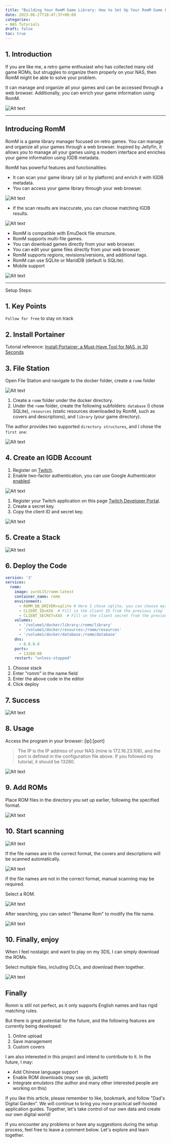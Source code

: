 ```yaml
---
title: "Building Your RomM Game Library: How to Set Up Your RomM Game Library?"
date: 2023-06-27T18:47:37+08:00
categories:
- NAS Tutorials
draft: false
toc: true
---
```


## 1. Introduction

If you are like me, a retro game enthusiast who has collected many old game ROMs, but struggles to organize them properly on your NAS, then RomM might be able to solve your problem.

It can manage and organize all your games and can be accessed through a web browser. Additionally, you can enrich your game information using RomM.

![Alt text](https://github.com/zurdi15/romm/raw/master/.github/screenshots/gallery.png "Pic")

---

## Introducing RomM

RomM is a game library manager focused on retro games. You can manage and organize all your games through a web browser. Inspired by Jellyfin, it allows you to manage all your games using a modern interface and enriches your game information using IGDB metadata.

RomM has powerful features and functionalities:

- It can scan your game library (all or by platform) and enrich it with IGDB metadata.
- You can access your game library through your web browser.

![Alt text](https://github.com/zurdi15/romm/raw/master/.github/screenshots/home.png "Pic")

- If the scan results are inaccurate, you can choose matching IGDB results.

![Alt text](https://github.com/zurdi15/romm/raw/master/.github/screenshots/search.png "Pic")

- RomM is compatible with EmuDeck file structure.
- RomM supports multi-file games.
- You can download games directly from your web browser.
- You can edit your game files directly from your web browser.
- RomM supports regions, revisions/versions, and additional tags.
- RomM can use SQLite or MaridDB (default is SQLite).
- Mobile support

![Alt text](https://github.com/zurdi15/romm/raw/master/.github/screenshots/m_gallery.png "Pic")

---

Setup Steps:

## 1. Key Points

`Follow for free` to stay on track

## 2. Install Portainer

Tutorial reference:
[Install Portainer, a Must-Have Tool for NAS, in 30 Seconds](/how-to-install-portainer-in-nas/)

## 3. File Station

Open File Station and navigate to the docker folder, create a `romm` folder

![Alt text](https://img-nasdaddy.liuxingoo.cn/202306262345210.png "Pic")

1. Create a `romm` folder under the docker directory.
2. Under the `romm` folder, create the following subfolders: `database` (I chose SQLite), `resources` (static resources downloaded by RomM, such as covers and descriptions), and `library` (your game directory).

The author provides two supported `directory structures`, and I chose the `first one`:

![Alt text](https://img-nasdaddy.liuxingoo.cn/202306262345528.png "Pic")

## 4. Create an IGDB Account

1. Register on [Twitch](https://dev.twitch.tv/login).
2. Enable two-factor authentication, you can use Google Authenticator [enabled](https://www.twitch.tv/settings/security).

![Alt text](https://img-nasdaddy.liuxingoo.cn/202306262345720.png "Pic")

1. Register your Twitch application on this page [Twitch Developer Portal](https://dev.twitch.tv/console/apps/create).
2. Create a secret key.
3. Copy the client ID and secret key.

![Alt text](https://img-nasdaddy.liuxingoo.cn/202306262345436.png "Pic")

## 5. Create a Stack

![Alt text](https://img-nasdaddy.liuxingoo.cn/img/202306061552130.png "Pic")

## 6. Deploy the Code

```yaml
version: '3'
services:
  romm:
    image: zurdi15/romm:latest
    container_name: romm
    environment:
      - ROMM_DB_DRIVER=sqlite # Here I chose sqlite, you can choose mysql
      - CLIENT_ID=XXX  # Fill in the client ID from the previous step
      - CLIENT_SECRET=XXX  # Fill in the client secret from the previous step
    volumes:
      - '/volume1/docker/library:/romm/library'
      - '/volume1/docker/resources:/romm/resources'
      - '/volume1/docker/database:/romm/database'
    dns:
      - 8.8.8.8
    ports:
      - 13280:80
    restart: "unless-stopped"
```

1. Choose stack
2. Enter "romm" in the name field
3. Enter the above code in the editor
4. Click deploy

## 7. Success

![Alt text](https://img-nasdaddy.liuxingoo.cn/img/202306061556495.png "Pic")

## 8. Usage

Access the program in your browser: [ip]:[port]

> The IP is the IP address of your NAS (mine is 172.16.23.106), and the port is defined in the configuration file above. If you followed my tutorial, it should be 13280.

![Alt text](https://img-nasdaddy.liuxingoo.cn/202306262346663.png "Pic")

## 9. Add ROMs

Place ROM files in the directory you set up earlier, following the specified format.

![Alt text](https://img-nasdaddy.liuxingoo.cn/202306262346631.png "Pic")

## 10. Start scanning

![Alt text](https://img-nasdaddy.liuxingoo.cn/202306262346339.png "Pic")

If the file names are in the correct format, the covers and descriptions will be scanned automatically.

![Alt text](https://img-nasdaddy.liuxingoo.cn/202306262347274.png "Pic")

If the file names are not in the correct format, manual scanning may be required.

Select a ROM.

![Alt text](https://img-nasdaddy.liuxingoo.cn/202306262347280.png "Pic")

After searching, you can select "Rename Rom" to modify the file name.

![Alt text](https://img-nasdaddy.liuxingoo.cn/202306262347425.png "Pic")

## 10. Finally, enjoy

When I feel nostalgic and want to play on my 3DS, I can simply download the ROMs.

Select multiple files, including DLCs, and download them together.

![Alt text](https://img-nasdaddy.liuxingoo.cn/202306262347828.png "Pic")

## Finally

Romm is still not perfect, as it only supports English names and has rigid matching rules.

But there is great potential for the future, and the following features are currently being developed:

1. Online upload
2. Save management
3. Custom covers

I am also interested in this project and intend to contribute to it. In the future, I may:

- Add Chinese language support
- Enable ROM downloads (may use qb, jackett)
- Integrate emulators (the author and many other interested people are working on this)

If you like this article, please remember to like, bookmark, and follow "Dad's Digital Garden". We will continue to bring you more practical self-hosted application guides. Together, let's take control of our own data and create our own digital world!

If you encounter any problems or have any suggestions during the setup process, feel free to leave a comment below. Let's explore and learn together.